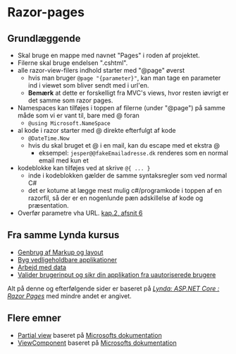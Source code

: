 # Razor-pages
## Grundlæggende
- Skal bruge en mappe med navnet "Pages" i roden af projektet.
- Filerne skal bruge endelsen ".cshtml".
- alle razor-view-filers indhold starter med "@page" øverst
  - hvis man bruger `@page "{parameter}"`, kan man tage en parameter ind i viewet som bliver sendt med i url'en.
  - __Bemærk__ at dette er forskelligt fra MVC's views, hvor resten iøvrigt er det samme som razor pages.
- Namespaces kan tilføjes i toppen af filerne (under "@page") på samme måde som vi er vant til, bare med @ foran
  - `@using Microsoft.NameSpace`
- al kode i razor starter med @ direkte efterfulgt af kode
  - `@DateTime.Now`
  - hvis du skal bruget et @ i en mail, kan du escape med et ekstra @
    - eksempel: `jesper@@fakeEmailadresse.dk` renderes som en normal email med kun et 
- kodeblokke kan tilføjes ved at skrive ` @{ ... } `
  - inde i kodeblokken gælder de samme syntaksregler som ved normal C#
  - det er kotume at lægge mest mulig c#/programkode i toppen af en razorfil, så der er en nogenlunde pæn adskillelse af kode og præsentation.
- Overfør parametre vha URL. [kap.2, afsnit 6](https://www.lynda.com/ASP-NET-tutorials/Passing-parameters-URL/630622/679592-4.html)
## Fra samme Lynda kursus
- [Genbrug af Markup og layout](/razor/reuse/README.md)
- [Byg vedligeholdbare applikationer](/razor/maintainable/README.md)
- [Arbejd med data](/razor/data/README.md)
- [Valider brugerinput og sikr din applikation fra uautoriserede brugere](/razor/secure/README.md)

Alt på denne og efterfølgende sider er baseret på _[Lynda: ASP.NET Core : Razor Pages](https://www.lynda.com/ASP-NET-tutorials/ASP-NET-Core-Razor-Pages/630622-2.html)_ med mindre andet er angivet.

## Flere emner
- [Partial view](./partialView.md) baseret på [Microsofts dokumentation](https://docs.microsoft.com/en-us/aspnet/core/mvc/views/partial?view=aspnetcore-2.1)
- [ViewComponent](./viewComponent.md) baseret på [Microsofts dokumentation](https://docs.microsoft.com/en-us/aspnet/core/mvc/views/view-components?view=aspnetcore-2.1)
